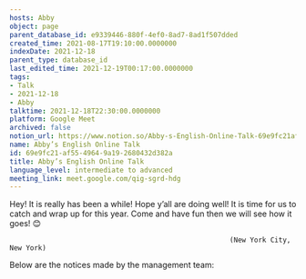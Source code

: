 ```yaml
---
hosts: Abby
object: page
parent_database_id: e9339446-880f-4ef0-8ad7-8ad1f507dded
created_time: 2021-08-17T19:10:00.0000000
indexDate: 2021-12-18
parent_type: database_id
last_edited_time: 2021-12-19T00:17:00.0000000
tags:
- Talk
- 2021-12-18
- Abby
talktime: 2021-12-18T22:30:00.0000000
platform: Google Meet
archived: false
notion_url: https://www.notion.so/Abby-s-English-Online-Talk-69e9fc21af5549649a192680432d382a
name: Abby’s English Online Talk
id: 69e9fc21-af55-4964-9a19-2680432d382a
title: Abby’s English Online Talk
language_level: intermediate to advanced
meeting_link: meet.google.com/qig-sgrd-hdg
---
```


Hey! It is really has been a while! Hope y’all are doing well! It is time for us to catch and wrap up for this year. Come and have fun then we will see how it goes! 😊



                                                          (New York City, New York)



Below are the notices made by the management team:


